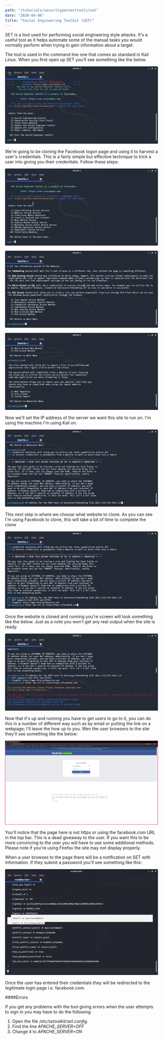 ```yaml
---
path: "/tutorials/securitypentesttools/set"
date: "2020-04-06"
title: "Social Engineering Toolkit (SET)"
---
```


SET is a tool used for performing social engineering style attacks. It's a useful tool as it helps automate some of the manual tasks you would normally perform when trying to gain information about a target.

The tool is used in the command line one that comes as standard in Kali Linux. When you first open up SET you'll see something like the below.

![set 1](./set/set1.png)

We're going to be cloning the Facebook logon page and using it to harvest a user's credentials. This is a fairly simple but effective technique to trick a user into giving you their credentials. Follow these steps:

![set 2](./set/set2.png)

![set 3](./set/set3.png)

![set 4](./set/set4.png)

Now we'll set the IP address of the server we want this site to run on. I'm using the machine I'm using Kali on.

![set 5](./set/set5.png)

This next step is where we choose what website to clone. As you can see I'm using Facebook to clone, this will take a bit of time to complete the clone

![set 6](./set/set6.png)

Once the website is cloned and running you're screen will look something like the below. Just as a note you won't get any real output when the site is ready.

![set 7](./set/set7.png)

Now that it's up and running you have to get users to go to it, you can do this in a number of different way such as by email or putting the link on a webpage; I'll leave the how up to you. Wen the user browsers to the site they'll see something like the below:

![set 8](./set/set8.png)

You'll notice that the page here is not https or using the facebook.com URL in the top bar. This is a dead giveaway to the user. If you want this to be more convincing to the user you will have to use some additional methods. Please note if you're using Firefox the site may not display properly.

When a user browses to the page there will be a notification on SET with information. If they submit a password you'll see something like this:

![set 9](./set/set9.png)

Once the user has entered their credentials they will be redirected to the legitimate login page i.e. facebook.com.


####Errors

If you get any problems with the tool giving errors when the user attempts to sign in you may have to do the following.

1. Open the file */etc/setoolkit/set.config*.
2. Find the line *APACHE_SERVER=OFF*
3. Change it to *APACHE_SERVER=ON*